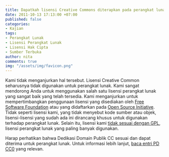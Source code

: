 ```yaml
---
title: Dapatkah lisensi Creative Commons diterapkan pada perangkat lunak?
date: 2011-10-13 17:13:00 +07:00
published: false
categories:
- Kajian
tags:
- Perangkat Lunak
- Lisensi Perangkat Lunak
- Lisensi Hak Cipta
- Sumber Terbuka
author: nita
comments: true
img: "/assets/img/favicon.png"
---
```


Kami tidak menganjurkan hal tersebut. Lisensi Creative Common seharusnya tidak digunakan untuk perangkat lunak. Kami sangat mendorong Anda untuk menggunakan salah satu lisensi perangkat lunak yang sangat baik yang telah tersedia. Kami menganjurkan untuk mempertimbangkan penggunaan lisensi yang disediakan oleh [Free Software Foundation](http://www.fsf.org/) atau yang didaftarkan pada [Open Source Initiative](http://www.opensource.org/). Tidak seperti lisensi kami, yang tidak menyebut kode sumber atau objek, lisensi-lisensi yang sudah ada ini dirancang khusus untuk digunakan terhadap perangkat lunak. Selain itu, lisensi kami [tidak sesuai dengan GPL](http://www.dwheeler.com/essays/gpl-compatible.html), lisensi perangkat lunak yang paling banyak digunakan.

Harap perhatikan bahwa Dedikasi Domain Publik CC sesuai dan dapat diterima untuk perangkat lunak. Untuk informasi lebih lanjut, [baca entri PD CC0](http://wiki.creativecommons.or.id/CC0_FAQ#May_I_apply_CC0_to_computer_software.3F_If_so.2C_is_there_a_recommended_implementation.3F) yang relevan.
